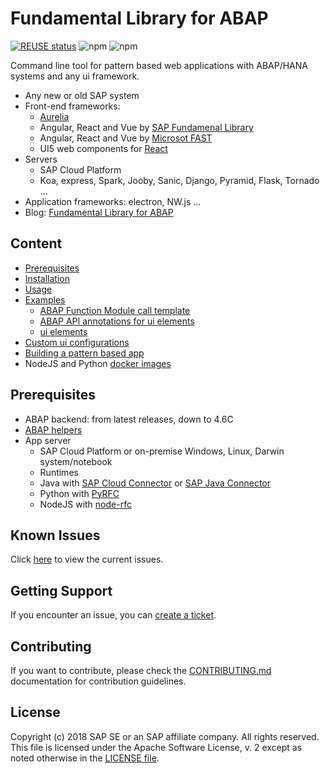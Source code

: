 # Fundamental Library for ABAP <!-- omit in toc -->

[![REUSE status](https://api.reuse.software/badge/github.com/SAP/fundamental-tools)](https://api.reuse.software/info/github.com/SAP/fundamental-tools) ![npm](https://img.shields.io/npm/dm/abap-api-tools) ![npm](https://img.shields.io/npm/v/abap-api-tools)


Command line tool for pattern based web applications with ABAP/HANA systems and any ui framework.

- Any new or old SAP system
- Front-end frameworks:
  - [Aurelia](http://aurelia.io/)
  - Angular, React and Vue by [SAP Fundamenal Library](https://sap.github.io/fundamental/)
  - Angular, React and Vue by [Microsot FAST](https://www.fast.design/docs/introduction/)
  - UI5 web components for [React](https://sap.github.io/ui5-webcomponents-react/?path=/story/getting-started--page)
- Servers
  - SAP Cloud Platform
  - Koa, express, Spark, Jooby, Sanic, Django, Pyramid, Flask, Tornado ...
- Application frameworks: electron, NW.js ...
- Blog: [Fundamental Library for ABAP](https://blogs.sap.com/2020/08/23/fundamental-library-for-abap/)

## Content <!-- omit in toc -->

- [Prerequisites](#prerequisites)
- [Installation](./abap-api-tools/README.md#installation)
- [Usage](./abap-api-tools/README.md#usage)
- [Examples](./abap-api-tools/README.md#examples)
  - [ABAP Function Module call template](./abap-api-tools/README.md#abap-function-module-call-template)
  - [ABAP API annotations for ui elements](./abap-api-tools/README.md#abap-api-annotations-for-ui-elements)
  - [ui elements](./abap-api-tools/README.md#ui-elements)
- [Custom ui configurations](./abap-api-tools/README.md#custom-ui-configurations)
- [Building a pattern based app](./doc/app.md)
- NodeJS and Python [docker images](./docker)

## Prerequisites

- ABAP backend: from latest releases, down to 4.6C
- [ABAP helpers](/abap-helpers)
- App server
  - SAP Cloud Platform or on-premise Windows, Linux, Darwin system/notebook
  - Runtimes
  - Java with [SAP Cloud Connector](https://help.sap.com/viewer/cca91383641e40ffbe03bdc78f00f681/Cloud/en-US/e6c7616abb5710148cfcf3e75d96d596.html) or [SAP Java Connector](https://support.sap.com/en/product/connectors/jco.html)
  - Python with [PyRFC](https://github.com/SAP/PyRFC)
  - NodeJS with [node-rfc](https://github.com/SAP/node-rfc)

## Known Issues

Click [here](https://github.com/SAP/fundamental-toolset/issues) to view the current issues.

## Getting Support

If you encounter an issue, you can [create a ticket](https://github.com/SAP/fundamental-toolset/issues/new).

## Contributing

If you want to contribute, please check the [CONTRIBUTING.md](CONTRIBUTING.md) documentation for contribution guidelines.

## License

Copyright (c) 2018 SAP SE or an SAP affiliate company. All rights reserved. This file is licensed under the Apache Software License, v. 2 except as noted otherwise in the [LICENSE file](LICENSE).
